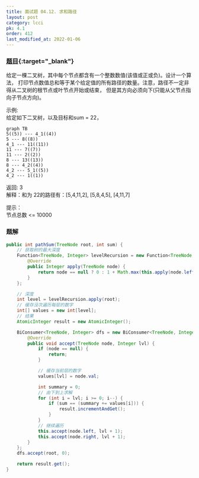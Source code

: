 ```yaml
---
title: 面试题 04.12. 求和路径
layout: post
category: lcci
pk: 4.1
order: 412
last_modified_at: 2022-01-06
---
```


### [题目](https://leetcode.cn/paths-with-sum-lcci/){:target="_blank"}

给定一棵二叉树，其中每个节点都含有一个整数数值(该值或正或负)。设计一个算法，
打印节点数值总和等于某个给定值的所有路径的数量。注意，路径不一定非得从二叉树的根节点或叶节点开始或结束，
但是其方向必须向下(只能从父节点指向子节点方向)。

示例:  
给定如下二叉树，以及目标和sum = 22，

```mermaid
graph TB
5((5)) --- 4_1((4))
5 --- 8((8))
4_1 --- 11((11))
11 --- 7((7))
11 --- 2((2))
8 --- 13((13))
8 --- 4_2((4))
4_2 --- 5_1((5))
4_2 --- 1((1))
```

返回: 3  
解释：和为 22的路径有：[5,4,11,2], [5,8,4,5], [4,11,7]

提示：  
节点总数 <= 10000

### 题解

```java
public int pathSum(TreeNode root, int sum) {
    // 获取树的最大深度
    Function<TreeNode, Integer> levelRecursion = new Function<TreeNode, Integer>() {
        @Override
        public Integer apply(TreeNode node) {
            return node == null ? 0 : 1 + Math.max(this.apply(node.left), this.apply(node.right));
        }
    };

    // 深度
    int level = levelRecursion.apply(root);
    // 缓存没次遍历每层的数字
    int[] values = new int[level];
    // 结果
    AtomicInteger result = new AtomicInteger();

    BiConsumer<TreeNode, Integer> dfs = new BiConsumer<TreeNode, Integer>() {
        @Override
        public void accept(TreeNode node, Integer lvl) {
            if (node == null) {
                return;
            }

            // 缓存当前层的数字
            values[lvl] = node.val;

            int summary = 0;
            // 由下到上求解
            for (int i = lvl; i >= 0; i--) {
                if (sum == (summary += values[i])) {
                    result.incrementAndGet();
                }
            }
            // 继续遍历
            this.accept(node.left, lvl + 1);
            this.accept(node.right, lvl + 1);
        }
    };
    dfs.accept(root, 0);

    return result.get();
}
```